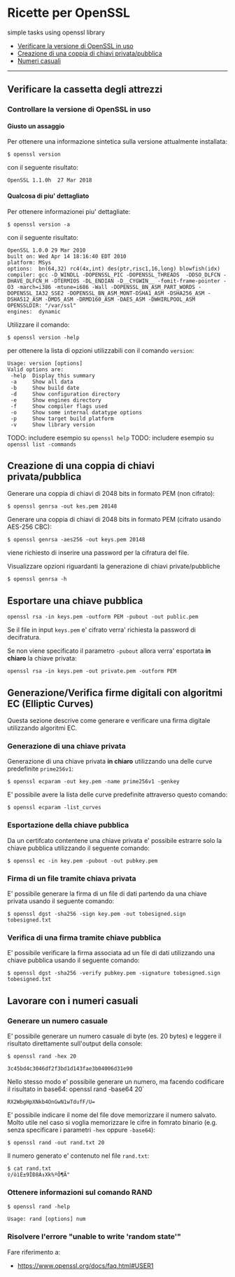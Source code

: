 # Ricette per OpenSSL
simple tasks using openssl library

* [Verificare la versione di OpenSSL in uso](#verificare-la-versione-di-openssl-in-uso)
* [Creazione di una coppia di chiavi privata/pubblica](#creazione-di-una-coppia-di-chiavi-privatapubblica)
* [Numeri casuali](#lavorare-con-i-numeri-casuali)

----

## Verificare la cassetta degli attrezzi

### Controllare la versione di OpenSSL in uso

#### Giusto un assaggio

Per ottenere una informazione sintetica sulla versione attualmente installata:

`$ openssl version`

con il seguente risultato:

    OpenSSL 1.1.0h  27 Mar 2018

#### Qualcosa di piu' dettagliato

Per ottenere informazionei piu' dettagliate:

`$ openssl version -a`

con il seguente risultato:

    OpenSSL 1.0.0 29 Mar 2010
    built on: Wed Apr 14 18:16:40 EDT 2010
    platform: MSys
    options:  bn(64,32) rc4(4x,int) des(ptr,risc1,16,long) blowfish(idx)
    compiler: gcc -D_WINDLL -DOPENSSL_PIC -DOPENSSL_THREADS  -DDSO_DLFCN -DHAVE_DLFCN_H -DTERMIOS -DL_ENDIAN -D__CYGWIN__ -fomit-frame-pointer -O3 -march=i386 -mtune=i686 -Wall -DOPENSSL_BN_ASM_PART_WORDS -DOPENSSL_IA32_SSE2 -DOPENSSL_BN_ASM_MONT-DSHA1_ASM -DSHA256_ASM -DSHA512_ASM -DMD5_ASM -DRMD160_ASM -DAES_ASM -DWHIRLPOOL_ASM
    OPENSSLDIR: "/var/ssl"
    engines:  dynamic
    
Utilizzare il comando:

`$ openssl version -help`

per ottenere la lista di opzioni utilizzabili con il comando `version`:

    Usage: version [options]
    Valid options are:
     -help  Display this summary
     -a     Show all data
     -b     Show build date 
     -d     Show configuration directory
     -e     Show engines directory
     -f     Show compiler flags used
     -o     Show some internal datatype options
     -p     Show target build platform
     -v     Show library version

TODO: includere esempio su `openssl help`
TODO: includere esempio su `openssl list -commands`

## Creazione di una coppia di chiavi privata/pubblica

Generare una coppia di chiavi di 2048 bits in formato PEM (non cifrato):

`$ openssl genrsa -out kes.pem 20148`

Generare una coppia di chiavi di 2048 bits in formato PEM (cifrato usando AES-256 CBC):

`$ openssl genrsa -aes256 -out keys.pem 20148`

viene richiesto di inserire una password per la cifratura del file.

Visualizzare opzioni riguardanti la generazione di chiavi private/pubbliche

`$ openssl genrsa -h`


## Esportare una chiave pubblica

`openssl rsa -in keys.pem -outform PEM -pubout -out public.pem`

Se il file in input `keys.pem` e' cifrato verra' richiesta la password di decifratura.

Se non viene specificato il parametro `-pubout` allora verra' esportata **in chiaro** la chiave privata:

`openssl rsa -in keys.pem -out private.pem -outform PEM`



## Generazione/Verifica firme digitali con algoritmi EC (Elliptic Curves)

Questa sezione descrive come generare e verificare una firma digitale utilizzando algoritmi EC.


### Generazione di una chiave privata

Generazione di una chiave privata **in chiaro** utilizzando una delle curve predefinite `prime256v1`:

`$ openssl ecparam -out key.pem -name prime256v1 -genkey`

E' possibile avere la lista delle curve predefinite attraverso questo comando:

`$ openssl ecparam -list_curves`


### Esportazione della chiave pubblica

Da un certifcato contentene una chiave privata e' possibile estrarre solo la chiave pubblica utilizzando il seguente comando:

`$ openssl ec -in key.pem -pubout -out pubkey.pem`


### Firma di un file tramite chiava privata

E' possibile generare la firma di un file di dati partendo da una chiave privata usando il seguente comando:

`$ openssl dgst -sha256 -sign key.pem -out tobesigned.sign tobesigned.txt`


### Verifica di una firma tramite chiave pubblica

E' possibile verificare la firma associata ad un file di dati utilizzando una chiave pubblica usando il seguente comando:

`$ openssl dgst -sha256 -verify pubkey.pem -signature tobesigned.sign tobesigned.txt`


## Lavorare con i numeri casuali

### Generare un numero casuale

E' possibile generare un numero casuale di byte (es. 20 bytes) e leggere il risultato direttamente sull'output della console:

`$ openssl rand -hex 20`

    3c45bd4c3046df2f3bd1d143fae3b04006d31e90

Nello stesso modo e' possibile generare un numero, ma facendo codificare il risultato in base64:
openssl rand -base64 20`

    RX2WbgHpXNkb4OnGwN1wTdufF/U=

E' possibile indicare il nome del file dove memorizzare il numero salvato. Molto utile nel caso si voglia memorizzare le cifre in fomrato binario (e.g. senza specificare i parametri `-hex` oppure `-base64`):

`$ openssl rand -out rand.txt 20`

Il numero generato e' contenuto nel file `rand.txt`:

    $ cat rand.txt
    ♀/öìÈ±9ÌÐ8À↕Xk%ºÔ¶Ã"

### Ottenere informazioni sul comando RAND

`$ openssl rand -help`

    Usage: rand [options] num


### Risolvere l'errore "unable to write 'random state'"

Fare riferimento a:
* https://www.openssl.org/docs/faq.html#USER1

